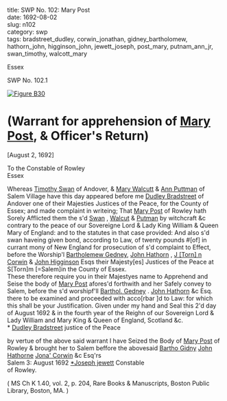 title: SWP No. 102: Mary Post  
date: 1692-08-02  
slug: n102  
category: swp  
tags: bradstreet_dudley, corwin_jonathan, gidney_bartholomew, hathorn_john, higginson_john, jewett_joseph, post_mary, putnam_ann_jr, swan_timothy, walcott_mary




Essex

<div markdown class="doc" id="n102.1">

<div class="doc_id">SWP No. 102.1</div>


<span markdown class="figure">[![Figure B30](archives/BPL/gifs/B30.gif)](archives/BPL/LARGE/B30.jpg)</span>

# (Warrant for apprehension of [Mary Post](/tag/post_mary.html), & Officer's Return)

[August 2, 1692] 

To the Constable  of Rowley  
Essex 

Whereas [Timothy Swan](/tag/swan_timothy.html) of Andover, & [Mary Walcutt](/tag/walcott_mary.html) & [Ann Puttman](/tag/putnam_ann_jr.html) of Salem Village have this day appeared before me [Dudley Bradstreet](/tag/bradstreet_dudley.html) of Andover one of their Majesties Justices of the Peace, for the County of Essex; and made complaint in writeing; That [Mary Post](/tag/post_mary.html) of Rowley hath Sorely Afflicted them the s'd [Swan](/tag/swan_timothy.html) , [Walcut](/tag/walcott_mary.html) & [Putman](/tag/putnam_ann_jr.html) by witchcraft &c contrary to the peace of our Sovereigne Lord & Lady King William & Queen Mary of England: and to the statutes in that case provided: And also s'd swan haveing given bond, according to Law, of twenty pounds #[of] in currant mony of New England for prosecution of s'd complaint to Effect, before the Worship'l [Bartholemew Gedney](/tag/gidney_bartholomew.html), [John Hathorn](/tag/hathorn_john.html) , [J [Torn] n Corwin](/tag/corwin_jonathan.html) & [John Higginson](/tag/higginson_john.html) Esqs their Majesty[es] Justices of the Peace at S[Torn]m [=Salem]in the County of Essex.  
These therefore require you in their Majestyes name to Apprehend and Seise the body of [Mary Post](/tag/post_mary.html) afores'd forthwith and her Safely convey to Salem, before the s'd worshipf'll [Barthol. Gedney](/tag/gidney_bartholomew.html) . [John Hathorn](/tag/hathorn_john.html) &c Esq. there to be examined and proceeded with acco[rbar ]d to Law: for which this shall be your Justification. Given under my hand and Seal this 2'd day of August 1692 & in the fourth year of the Reighn of our Sovereign Lord & Lady William and Mary King & Queen of England, Scotland &c.  
                                              * [Dudley Bradstreet](/tag/bradstreet_dudley.html) justice of the Peace 

by vertue of the above said warrant I have Seized the Body of [Mary Post](/tag/post_mary.html) of Rowley & brought her to Salem beffore the abovesaid [Bartho Gidny](/tag/gidney_bartholomew.html) [John Hathorne](/tag/hathorn_john.html) [Jona' Corwin](/tag/corwin_jonathan.html) &c Esq'rs  
 Salem 3: August 1692                                   [*Joseph jewett](/tag/jewett_joseph.html)  Constable   
                                                                 of Rowley. 

( MS Ch K 1.40, vol. 2, p. 204, Rare Books & Manuscripts, Boston Public Library, Boston, MA. )


</div>
